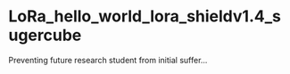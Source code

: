 # LoRa_hello_world_lora_shieldv1.4_sugercube
Preventing future research student from initial suffer...
